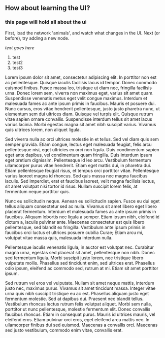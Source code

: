 ## How about learning the UI?

### this page will hold all about the ui

First, <span class="lessonGoal" id="goal_1">load the network 'animals'</span>, and watch what changes in the UI. Next (or before), try <span class="lessonGoal" id="goal_2">adding a new node</span>.

*text goes here*

1. test
2. test2
3. test3

Lorem ipsum dolor sit amet, consectetur adipiscing elit. In porttitor non est ac pellentesque. Quisque iaculis facilisis lacus id tempor. Donec commodo euismod finibus. Fusce massa leo, tristique ut diam nec, fringilla facilisis urna. Donec lorem sem, viverra non maximus eget, varius sit amet quam. Suspendisse venenatis metus eget velit congue maximus. Interdum et malesuada fames ac ante ipsum primis in faucibus. Mauris et posuere dui. Nunc cursus, eros vitae hendrerit pellentesque, justo justo pharetra nunc, ut elementum sem dui ultrices diam. Quisque vel turpis elit. Quisque rutrum vitae sapien ornare convallis. Suspendisse interdum tellus sit amet lacus varius lacinia. Morbi egestas magna sit amet nibh suscipit varius. Vivamus quis ultrices lorem, non aliquet ligula.

Sed viverra nulla ac orci ultrices molestie in et tellus. Sed vel diam quis sem semper gravida. Etiam congue, lectus eget malesuada feugiat, felis arcu pellentesque nisi, eget ultricies ex orci non ligula. Duis condimentum sapien eget ante dapibus, vel condimentum quam fringilla. Duis interdum ipsum eget pretium dignissim. Pellentesque id leo arcu. Vestibulum fermentum ullamcorper purus vitae hendrerit. Etiam eget mattis dui, in pharetra dui. Etiam pellentesque feugiat risus, et tempus orci porttitor vitae. Pellentesque varius laoreet magna id rhoncus. Sed quis massa nec magna faucibus iaculis. Sed imperdiet, erat et faucibus laoreet, velit magna facilisis lectus, sit amet volutpat nisi tortor id risus. Nullam suscipit lorem felis, at fermentum neque porttitor quis.

Nunc eu sollicitudin neque. Aenean eu sollicitudin sapien. Fusce eu dui eget tellus aliquam consectetur sed ac nulla. Vivamus sit amet libero eget libero placerat fermentum. Interdum et malesuada fames ac ante ipsum primis in faucibus. Aliquam lobortis nec ligula a semper. Etiam ipsum nibh, eleifend id dictum a, iaculis pulvinar ante. Maecenas consectetur est quis libero pellentesque, sed blandit ex fringilla. Vestibulum ante ipsum primis in faucibus orci luctus et ultrices posuere cubilia Curae; Etiam arcu mi, volutpat vitae massa quis, malesuada interdum nulla.

Pellentesque iaculis venenatis ligula, in auctor est volutpat nec. Curabitur magna urna, egestas sed placerat sit amet, pellentesque non nibh. Donec sed fermentum ligula. Morbi suscipit justo lorem, nec tristique libero vulputate mollis. Phasellus sed tincidunt enim, sed ultrices erat. Phasellus odio ipsum, eleifend ac commodo sed, rutrum at mi. Etiam sit amet porttitor ipsum.

Sed rutrum vel eros vel vulputate. Nullam sit amet neque mattis, interdum justo nec, maximus purus. Vivamus sit amet tincidunt massa. Integer vitae urna quis nibh suscipit tristique eu ac est. Phasellus aliquam justo eget fermentum molestie. Sed at dapibus dui. Praesent nec blandit tellus. Vestibulum rhoncus lectus rutrum felis volutpat aliquet. Morbi sem nulla, porttitor ut nunc pellentesque, molestie fermentum elit. Donec convallis faucibus rhoncus. Etiam in consequat purus. Mauris id ultrices mauris, vel eleifend eros. Etiam pulvinar orci eros, eget eleifend arcu mattis nec. In ullamcorper finibus dui sed euismod. Maecenas a convallis orci. Maecenas sed justo vestibulum, commodo enim vitae, convallis erat.
